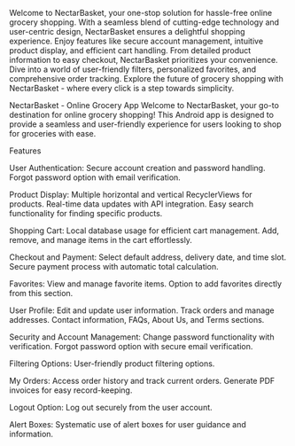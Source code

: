 Welcome to NectarBasket, your one-stop solution for hassle-free online grocery shopping. With a seamless blend of cutting-edge technology and user-centric design, NectarBasket ensures a delightful shopping experience. Enjoy features like secure account management, intuitive product display, and efficient cart handling. From detailed product information to easy checkout, NectarBasket prioritizes your convenience. Dive into a world of user-friendly filters, personalized favorites, and comprehensive order tracking. Explore the future of grocery shopping with NectarBasket - where every click is a step towards simplicity.

NectarBasket - Online Grocery App
Welcome to NectarBasket, your go-to destination for online grocery shopping! This Android app is designed to provide a seamless and user-friendly experience for users looking to shop for groceries with ease.

Features

User Authentication:
Secure account creation and password handling.
Forgot password option with email verification.

Product Display:
Multiple horizontal and vertical RecyclerViews for products.
Real-time data updates with API integration.
Easy search functionality for finding specific products.

Shopping Cart:
Local database usage for efficient cart management.
Add, remove, and manage items in the cart effortlessly.

Checkout and Payment:
Select default address, delivery date, and time slot.
Secure payment process with automatic total calculation.

Favorites:
View and manage favorite items.
Option to add favorites directly from this section.

User Profile:
Edit and update user information.
Track orders and manage addresses.
Contact information, FAQs, About Us, and Terms sections.

Security and Account Management:
Change password functionality with verification.
Forgot password option with secure email verification.

Filtering Options:
User-friendly product filtering options.

My Orders:
Access order history and track current orders.
Generate PDF invoices for easy record-keeping.

Logout Option:
Log out securely from the user account.

Alert Boxes:
Systematic use of alert boxes for user guidance and information.
